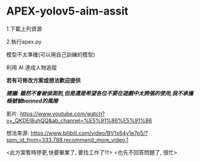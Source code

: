 # APEX-yolov5-aim-assit
1.下載上列資源

2.執行apex.py

模型不太準確(可以用自己訓練的模型)

利用 AI 達成人物追蹤

**若有可修改方案或想法歡迎提供**

<b><i>建議: 雖然不會被偵測到,但是還是希望各位不要在遊戲中太誇張的使用,我不承擔帳號被banned的風險</i></b>

影片: https://www.youtube.com/watch?v=_QKDEI8uhQQ&ab_channel=%E5%91%86%E5%91%86

想法來源: https://www.bilibili.com/video/BV1x64y1e7p5/?spm_id_from=333.788.recommend_more_video.1

<此方案暫時停更,快要畢業了, 要找工作了!!!>
<也先不回答問題了, 很忙>

